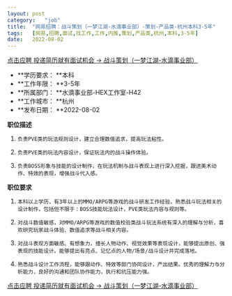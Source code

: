 ```yaml
---
layout:	post
category:	"job"
title:	"网易招聘：战斗策划（一梦江湖-水滴事业部）-策划-产品类-杭州本科3-5年"
tags:	[网易,招聘,面试,找工作,工作,内推,策划,产品类,杭州,本科,3-5年]
date:	2022-08-02
---
```


[点击应聘 投递简历就有面试机会 ->  战斗策划（一梦江湖-水滴事业部）](http://mobile.bole.netease.com/bole/boleDetail?id=42005&employeeId=346f03c3cda5f04c&key=all)



- **学历要求： **本科
- **工作年限： **3-5年
- **所属部门： **水滴事业部-HEX工作室-H42
- **工作城市： **杭州
- **发布日期： **2022-08-02



**职位描述**

1.     负责PVE类的玩法规则设计，建立合理数值追求，提高玩法粘性。

2.     负责PVE类的玩法内容设计，保证玩法内的战斗操作体验。

3.     负责BOSS形象与技能的设计制作，在玩法机制与战斗表现上进行深入挖掘，跟进美术动作、特效的表现，增强战斗代入感。 



**职位要求**

1.     本科以上学历，有3年以上的MMO/ARPG等游戏的战斗研发工作经验，熟悉战斗玩法相关的设计制作，包括但不限于：BOSS技能玩法设计，PVE类玩法内容与规则等。

2.     对战斗数值敏感，对MMO/ARPG等游戏的数值校验类战斗玩法系统有深入的理解与分析，喜欢研究玩家战斗体验、数值追求等战斗相关内容。

3.     对战斗表现方面敏感、有想象力，擅长人物动作、视觉效果等表现设计，能够提出原创、强表现的技能设计。能够提出有亮点、记忆点的人物/场景/战斗设计并完成落地。

4.     熟悉战斗设计工作流程，能够跟动作、特效等部门协同设计，产出结果。优秀的理解力与分析能力，良好的沟通和团队协作能力，执行和抗压能力强。



[点击应聘 投递简历就有面试机会 ->  战斗策划（一梦江湖-水滴事业部）](http://mobile.bole.netease.com/bole/boleDetail?id=42005&employeeId=346f03c3cda5f04c&key=all)